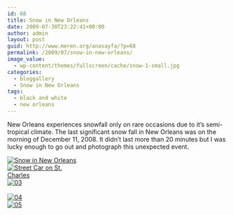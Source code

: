 ```yaml
---
id: 68
title: Snow in New Orleans
date: 2009-07-30T23:22:41+00:00
author: admin
layout: post
guid: http://www.meren.org/anasayfa/?p=68
permalink: /2009/07/snow-in-new-orleans/
image_value:
  - wp-content/themes/fullscreen/cache/snow-1-small.jpg
categories:
  - bloggallery
  - Snow in New Orleans
tags:
  - black and white
  - new orleans
---
```

New Orleans experiences snowfall only on rare occasions due to it&#8217;s semi-tropical climate. The last significant snow fall in New Orleans was on the morning of December 11, 2008. It didn&#8217;t last more than 20 minutes but I was lucky enough to go out and photograph this unexpected event.


<div id="ngg-image-61" class="ngg-gallery-thumbnail-box" style="width:33%;" >
<div class="ngg-gallery-thumbnail" >
<a href="{{ site.baseurl }}/images/snow-in-new-orleans-snow-1-small.jpg" title="Snow in New Orleans" rel="lightbox[set_6]" >
<img title="Snow in New Orleans" alt="Snow in New Orleans" src="{{ site.baseurl }}/images/snow-in-new-orleans-snow-1-small.jpg" >
</a>
</div>
</div>


 
<div id="ngg-image-62" class="ngg-gallery-thumbnail-box" style="width:33%;" >
<div class="ngg-gallery-thumbnail" >
<a href="{{ site.baseurl }}/images/snow-in-new-orleans-snow-2-small.jpg" title="Street Car on St. Charles" rel="lightbox[set_6]" >
<img title="Street Car on St. Charles" alt="Street Car on St. Charles" src="{{ site.baseurl }}/images/snow-in-new-orleans-snow-2-small.jpg" >
</a>
</div>
</div>


 
<div id="ngg-image-63" class="ngg-gallery-thumbnail-box" style="width:33%;" >
<div class="ngg-gallery-thumbnail" >
<a href="{{ site.baseurl }}/images/snow-in-new-orleans-snow-3-small.jpg" title="03" rel="lightbox[set_6]" >
<img title="03" alt="03" src="{{ site.baseurl }}/images/snow-in-new-orleans-snow-3-small.jpg" >
</a>
</div>
</div>

<br style="clear: both" />

 
<div id="ngg-image-64" class="ngg-gallery-thumbnail-box" style="width:33%;" >
<div class="ngg-gallery-thumbnail" >
<a href="{{ site.baseurl }}/images/snow-in-new-orleans-snow-4-small.jpg" title="04" rel="lightbox[set_6]" >
<img title="04" alt="04" src="{{ site.baseurl }}/images/snow-in-new-orleans-snow-4-small.jpg" >
</a>
</div>
</div>


 
<div id="ngg-image-65" class="ngg-gallery-thumbnail-box" style="width:33%;" >
<div class="ngg-gallery-thumbnail" >
<a href="{{ site.baseurl }}/images/snow-in-new-orleans-snow-5-small.jpg" title="05" rel="lightbox[set_6]" >
<img title="05" alt="05" src="{{ site.baseurl }}/images/snow-in-new-orleans-snow-5-small.jpg" >
</a>
</div>
</div>


